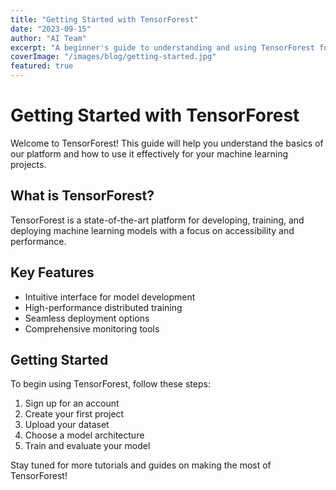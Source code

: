 ```yaml
---
title: "Getting Started with TensorForest"
date: "2023-09-15"
author: "AI Team"
excerpt: "A beginner's guide to understanding and using TensorForest for machine learning projects."
coverImage: "/images/blog/getting-started.jpg"
featured: true
---
```


# Getting Started with TensorForest

Welcome to TensorForest! This guide will help you understand the basics of our platform and how to use it effectively for your machine learning projects.

## What is TensorForest?

TensorForest is a state-of-the-art platform for developing, training, and deploying machine learning models with a focus on accessibility and performance.

## Key Features

-   Intuitive interface for model development
-   High-performance distributed training
-   Seamless deployment options
-   Comprehensive monitoring tools

## Getting Started

To begin using TensorForest, follow these steps:

1. Sign up for an account
2. Create your first project
3. Upload your dataset
4. Choose a model architecture
5. Train and evaluate your model

Stay tuned for more tutorials and guides on making the most of TensorForest!
